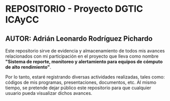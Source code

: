 # REPOSITORIO - Proyecto DGTIC ICAyCC
## AUTOR: Adrián Leonardo Rodríguez Pichardo
Este repositorio sirve de evidencia y almacenamiento de todos mis avances relacionados con mi participación en el proyecto que lleva como nombre **"Sistema de reporte, monitoreo y alertamiento para equipos de cómputo de alto rendimiento"**.

Por lo tanto, estaré registrando diversas actividades realizadas, tales como: códigos de mis programas, presentaciones, documentos, etc. Al mismo tiempo, se pretende dejar público este repositorio para que cualquier usuario pueda visualizar dichos avances.
